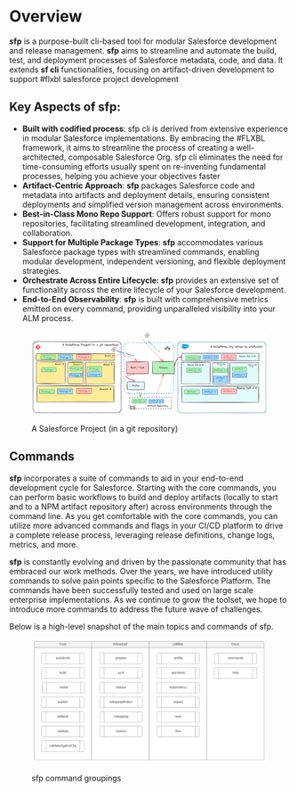 # Overview

**sfp** is a purpose-built cli-based tool for modular Salesforce development and release management. **sfp** aims to streamline and automate the build, test, and deployment processes of Salesforce metadata,  code, and data. It extends **sf cli** functionalities, focusing on artifact-driven development to support #flxbl salesforce project development

## Key Aspects of sfp:

* **Built with codified process**:  sfp cli  is derived from extensive experience in modular Salesforce implementations. By embracing the #FLXBL framework, it aims to streamline the process of creating a well-architected, composable Salesforce Org. sfp cli eliminates the need for time-consuming efforts usually spent on re-inventing fundamental processes, helping you achieve your objectives faster
* **Artifact-Centric Approach**: **sfp** packages Salesforce code and metadata into artifacts and deployment details, ensuring consistent deployments and simplified version management across environments.
* **Best-in-Class Mono Repo Support**: Offers robust support for mono repositories, facilitating streamlined development, integration, and collaboration.&#x20;
* **Support for Multiple Package Types**: **sfp** accommodates various Salesforce package types with streamlined commands, enabling modular development, independent versioning, and flexible deployment strategies.
* **Orchestrate Across Entire Lifecycle: sfp** provides an extensive set of functionality across the entire lifecycle of your Salesforce development.
* **End-to-End Observability**: **sfp** is built with comprehensive metrics emitted on every command, providing unparalleled visibility into your ALM process.



<div data-full-width="false">

<figure><img src=".gitbook/assets/concept (2).png" alt=""><figcaption><p>A Salesforce Project (in a git repository)</p></figcaption></figure>

</div>

## Commands

**sfp** incorporates a suite of commands to aid in your end-to-end development cycle for Salesforce. Starting with the core commands, you can perform basic workflows to build and deploy artifacts (locally to start and to a NPM artifact repository after) across environments through the command line. As you get comfortable with the core commands, you can utilize more advanced commands and flags in your CI/CD platform to drive a complete release process, leveraging release definitions, change logs, metrics, and more. &#x20;

**sfp** is constantly evolving and driven by the passionate community that has embraced our work methods. Over the years, we have introduced utility commands to solve pain points specific to the Salesforce Platform. The commands have been successfully tested and used on large scale enterprise implementations. As we continue to grow the toolset, we hope to introduce more commands to address the future wave of challenges.&#x20;

Below is a high-level snapshot of the main topics and commands of sfp.

<figure><img src=".gitbook/assets/image (18).png" alt=""><figcaption><p>sfp command groupings</p></figcaption></figure>

##
